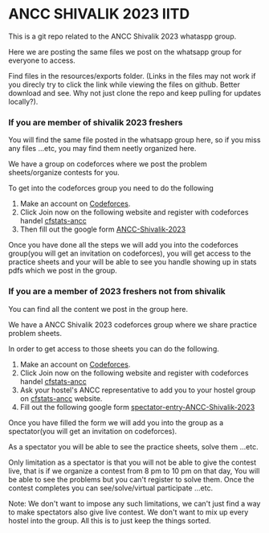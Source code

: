 # ANCC SHIVALIK 2023 IITD

This is a git repo related to the ANCC Shivalik 2023 whataspp group.

Here we are posting the same files we post on the whatsapp group for everyone to access.

Find files in the resources/exports folder. (Links in the files may not work if you direcly try to click the link while viewing the files on github. Better download and see. Why not just clone the repo and keep pulling for updates locally?).

### If you are member of shivalik 2023 freshers

You will find the same file posted in the whatsapp group here, so if you miss any files ...etc, you may find them neetly organized here.

We have a group on codeforces where we post the problem sheets/organize contests for you. 

To get into the codeforces group you need to do the following

1. Make an account on [Codeforces](https://www.codeforces.com).
2. Click Join now on the following website and register with codeforces handel [cfstats-ancc](https://cfstats-ancc.infinityfreeapp.com/login)
3. Then fill out the google form [ANCC-Shivalik-2023](https://forms.gle/rAndwWnz7oaGtcGc9)

Once you have done all the steps we will add you into the codeforces group(you will get an invitation on codeforces), you will get access to the practice sheets and your will be able to see you handle showing up in stats pdfs which we post in the group.

### If you are a member of 2023 freshers not from shivalik

You can find all the content we post in the group here.

We have a ANCC Shivalik 2023 codeforces group where we share practice problem sheets.

In order to get access to those sheets you can do the following.

1. Make an account on [Codeforces](https://www.codeforces.com).
2. Click Join now on the following website and register with codeforces handel [cfstats-ancc](https://cfstats-ancc.free.nf/login)
3. Ask your hostel's ANCC representative to add you to your hostel group on [cfstats-ancc](https://cfstats-ancc.infinityfreeapp.com/login) website.
4. Fill out the following google form [spectator-entry-ANCC-Shivalik-2023](https://forms.gle/mcLkCk72H44CREdVA)

Once you have filled the form we will add you into the group as a spectator(you will get an invitation on codeforces).

As a spectator you will be able to see the practice sheets, solve them ...etc.

Only limitation as a spectator is that you will not be able to give the contest live, that is if we organize a contest from 8 pm to 10 pm on that day, You will be able to see the problems but you can't register to solve them. Once the contest completes you can see/solve/virtual participate ...etc.

Note: We don't want to impose any such limitations, we can't just find a way to make spectators also give live contest. We don't want to mix up every hostel into the group. All this is to just keep the things sorted.